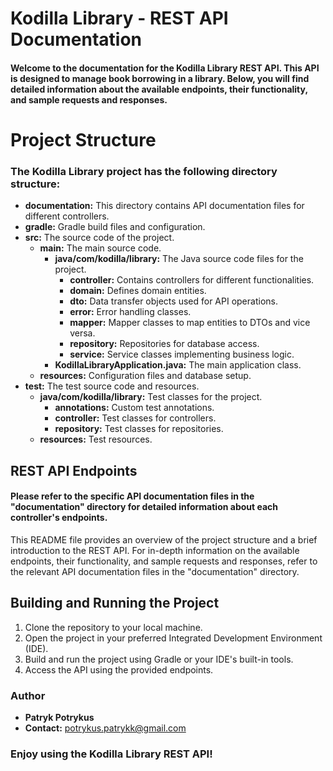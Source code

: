 # Kodilla Library - REST API Documentation

#### Welcome to the documentation for the Kodilla Library REST API. This API is designed to manage book borrowing in a library. Below, you will find detailed information about the available endpoints, their functionality, and sample requests and responses.

# Project Structure

### The Kodilla Library project has the following directory structure:

- **documentation:** This directory contains API documentation files for different controllers.
- **gradle:** Gradle build files and configuration.
- **src:** The source code of the project.
  - **main:** The main source code.
    - **java/com/kodilla/library:** The Java source code files for the project.
      - **controller:** Contains controllers for different functionalities.
      - **domain:** Defines domain entities.
      - **dto:** Data transfer objects used for API operations.
      - **error:** Error handling classes.
      - **mapper:** Mapper classes to map entities to DTOs and vice versa.
      - **repository:** Repositories for database access.
      - **service:** Service classes implementing business logic.
    - **KodillaLibraryApplication.java:** The main application class.
  - **resources:** Configuration files and database setup.
- **test:** The test source code and resources.
  - **java/com/kodilla/library:** Test classes for the project.
    - **annotations:** Custom test annotations.
    - **controller:** Test classes for controllers.
    - **repository:** Test classes for repositories.
  - **resources:** Test resources.

## REST API Endpoints

#### Please refer to the specific API documentation files in the "documentation" directory for detailed information about each controller's endpoints.

This README file provides an overview of the project structure and a brief introduction to the REST API. For in-depth information on the available endpoints, their functionality, and sample requests and responses, refer to the relevant API documentation files in the "documentation" directory.

## Building and Running the Project
1. Clone the repository to your local machine.
2. Open the project in your preferred Integrated Development Environment (IDE).
3. Build and run the project using Gradle or your IDE's built-in tools.
4. Access the API using the provided endpoints.


### Author
- **Patryk Potrykus**
- **Contact:** potrykus.patrykk@gmail.com



### Enjoy using the Kodilla Library REST API!